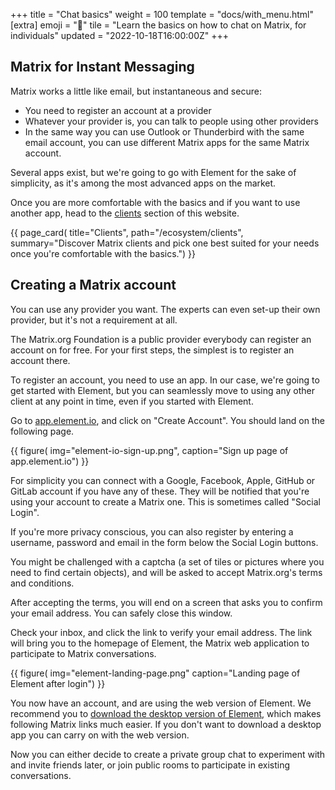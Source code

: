 +++
title = "Chat basics"
weight = 100
template = "docs/with_menu.html"
[extra]
emoji = "🧑"
tile = "Learn the basics on how to chat on Matrix, for individuals"
updated = "2022-10-18T16:00:00Z"
+++

## Matrix for Instant Messaging

Matrix works a little like email, but instantaneous and secure:

- You need to register an account at a provider
- Whatever your provider is, you can talk to people using other providers
- In the same way you can use Outlook or Thunderbird with the same email
  account, you can use different Matrix apps for the same Matrix account.

Several apps exist, but we're going to go with Element for the sake of
simplicity, as it's among the most advanced apps on the market.

Once you are more comfortable with the basics and if you want to use another
app, head to the [clients](/ecosystem/clients) section of this website.

{{ page_card(
    title="Clients",
    path="/ecosystem/clients",
    summary="Discover Matrix clients and pick one best suited for your needs
             once you're comfortable with the basics.")
}}

## Creating a Matrix account

You can use any provider you want. The experts can even set-up their own
provider, but it's not a requirement at all.

The Matrix.org Foundation is a public provider everybody can register an account
on for free. For your first steps, the simplest is to register an account there.

To register an account, you need to use an app. In our case, we're going to get
started with Element, but you can seamlessly move to using any other client at
any point in time, even if you started with Element.

Go to [app.element.io](https://app.element.io), and click on "Create Account".
You should land on the following page.

{{ 
    figure(
        img="element-io-sign-up.png",
        caption="Sign up page of app.element.io")
}}

For simplicity you can connect with a Google, Facebook, Apple, GitHub or GitLab
account if you have any of these. They will be notified that you're using your
account to create a Matrix one. This is sometimes called "Social Login".

If you're more privacy conscious, you can also register by entering a username,
password and email in the form below the Social Login buttons.

You might be challenged with a captcha (a set of tiles or pictures where you
need to find certain objects), and will be asked to accept Matrix.org's terms
and conditions.

After accepting the terms, you will end on a screen that asks you to confirm
your email address. You can safely close this window.

Check your inbox, and click the link to verify your email address. The link will
bring you to the homepage of Element, the Matrix web application to participate
to Matrix conversations.

{{ figure(
    img="element-landing-page.png"
    caption="Landing page of Element after login")
}}

You now have an account, and are using the web version of Element. We recommend
you to [download the desktop version of Element](https://element.io/get-started#download),
which makes following Matrix links much easier. If you don't want to download a
desktop app you can carry on with the web version.

Now you can either decide to create a private group chat to experiment with and
invite friends later, or join public rooms to participate in existing
conversations.
